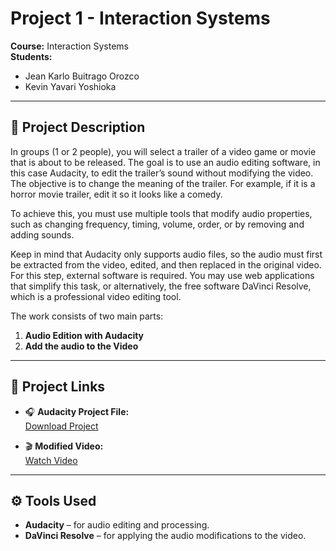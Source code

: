 # Project 1 - Interaction Systems  

**Course:** Interaction Systems  
**Students:**  
- Jean Karlo Buitrago Orozco  
- Kevin Yavari Yoshioka  

---

## 📌 Project Description  

In groups (1 or 2 people), you will select a trailer of a video game or movie that is about to be released.
The goal is to use an audio editing software, in this case Audacity, to edit the trailer’s sound without modifying the video. The objective is to change the meaning of the trailer. For example, if it is a horror movie trailer, edit it so it looks like a comedy.

To achieve this, you must use multiple tools that modify audio properties, such as changing frequency, timing, volume, order, or by removing and adding sounds.

Keep in mind that Audacity only supports audio files, so the audio must first be extracted from the video, edited, and then replaced in the original video. For this step, external software is required. You may use web applications that simplify this task, or alternatively, the free software DaVinci Resolve, which is a professional video editing tool.  

The work consists of two main parts:  
1. **Audio Edition with Audacity**  
2. **Add the audio to the Video**  

---

## 🔗 Project Links  

- 🎧 **Audacity Project File:**  
  [Download Project](https://javerianacaliedu-my.sharepoint.com/:u:/g/personal/jkbuitragoo_javerianacali_edu_co/ERYnt4dCJVNJgBYu7OIgNDABeNDhfhCOZKPmYZM2-ZY-kw?e=ZaLwji)  

- 🎬 **Modified Video:**  
  [Watch Video](https://javerianacaliedu-my.sharepoint.com/personal/kevinyavari123_javerianacali_edu_co/_layouts/15/stream.aspx?id=%2Fpersonal%2Fkevinyavari123%5Fjaverianacali%5Fedu%5Fco%2FDocuments%2Fsistemas%20de%20interaccion%2Fproject1%2Emp4&nav=eyJyZWZlcnJhbEluZm8iOnsicmVmZXJyYWxBcHAiOiJPbmVEcml2ZUZvckJ1c2luZXNzIiwicmVmZXJyYWxBcHBQbGF0Zm9ybSI6IldlYiIsInJlZmVycmFsTW9kZSI6InZpZXciLCJyZWZlcnJhbFZpZXciOiJNeUZpbGVzTGlua0NvcHkifX0&ga=1&referrer=StreamWebApp%2EWeb&referrerScenario=AddressBarCopied%2Eview%2E8cf98761%2D984f%2D4357%2Dbe45%2D9f6d9d7d3bd7)  

---

## ⚙️ Tools Used  

- **Audacity** – for audio editing and processing.  
- **DaVinci Resolve** – for applying the audio modifications to the video.
